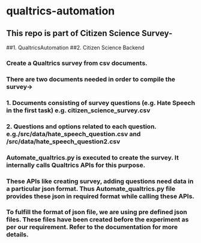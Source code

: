 # qualtrics-automation
## This repo is part of Citizen Science Survey-
##1. QualtricsAutomation
##2. Citizen Science Backend

### Create a Qualtrics survey from csv documents.
### There are two documents needed in order to compile the survey→
### 1. Documents consisting of survey questions (e.g. Hate Speech in the first task) e.g. citizen_science_survey.csv
### 2. Questions and options related to each question. e.g./src/data/hate_speech_question.csv and /src/data/hate_speech_question2.csv

### Automate_qualtrics.py is executed to create the survey. It internally calls Qualtrics APIs for this purpose. 
### These APIs like creating survey, adding questions need data in a particular json format. Thus Automate_qualtrics.py file provides these json in required format while calling these APIs.
### To fulfill the format of json file, we are using pre defined json files. These files have been created before the experiment as per our requirement. Refer to the documentation for more details. 


